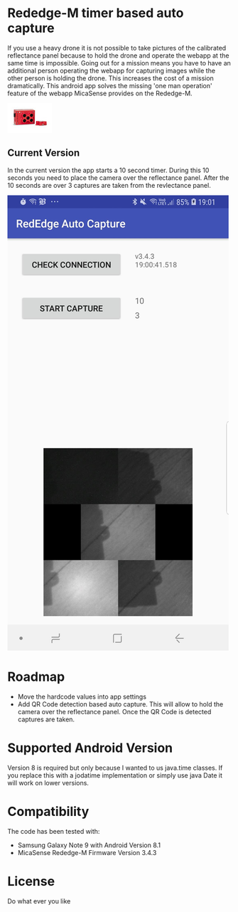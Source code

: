 # Rededge-M timer based auto capture

If you use a heavy drone it is not possible to take pictures of the calibrated reflectance panel because to hold the drone and operate the webapp at the same time is impossible.
Going out for a mission means you have to have an additional person operating the webapp for capturing images while the other person is holding the drone. This increases the cost of a mission dramatically.
This android app solves the missing 'one man operation' feature of the webapp MicaSense provides on the Rededge-M.

![MicaSense Rededge-M](Karen1996-Edit2_cutout.jpg)

## Current Version
In the current version the app starts a 10 second timer. During this 10 seconds you need to place the camera over the reflectance panel. After the 10 seconds are over
3 captures are taken from the revlectance panel.

![Screenshot](app-rededge-autocapture.jpg)

# Roadmap

- Move the hardcode values into app settings
- Add QR Code detection based auto capture. This will allow to hold the camera over the reflectance panel. Once the QR Code is detected captures are taken.

# Supported Android Version
Version 8 is required but only because I wanted to us java.time classes. If you replace this with a jodatime implementation or simply use java Date it will work on lower versions.

# Compatibility

The code has been tested with:

- Samsung Galaxy Note 9 with Android Version 8.1
- MicaSense Rededge-M Firmware Version 3.4.3 

# License
Do what ever you like   
